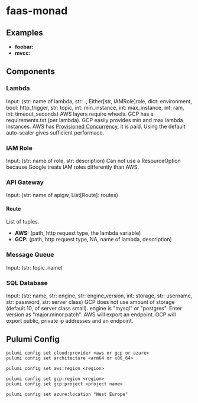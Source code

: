 # faas-monad

## Examples
- **foobar:**
- **mvcc:**

## Components

### Lambda
Input: (str: name of lambda, str: <filename>.<function name>, Either[str, IAMRole]role, dict: environment, bool: http_trigger, str: topic, int: min_instance, int: max_instance, int: ram, int: timeout_seconds)
AWS layers require wheels. GCP has a requirements.txt (per lambda).
GCP easily provides min and max lambda instances. AWS has [Provisioned Concurrency](https://aws.amazon.com/blogs/aws/new-provisioned-concurrency-for-lambda-functions/), it is paid. Using the default auto-scaler gives sufficient performace.

### IAM Role
Input: (str: name of role, str: description)
Can not use a ResourceOption because Google treats IAM roles differently than AWS.

### API Gateway
Input: (str: name of apigw, List[Route]: routes)

#### Route
List of tuples.
- **AWS:** (path, http request type, the lambda variable)
- **GCP:** (path, http request type, NA, name of lambda, description)

### Message Queue
Input: (str: topic_name) 

### SQL Database
Input: (str: name, str: engine, str: engine_version, int: storage, str: username, str: password, str: server class)
GCP does not use amount of storage (default 10, of server class small). engine is "mysql" or "postgres". Enter version as "major.minor.patch".
AWS will export an endpoint. GCP will export public, private ip addresses and an endpoint.

## Pulumi Config
```commandline
pulumi config set cloud:provider <aws or gcp or azure>
pulumi config set architecture <arm64 or x86_64>

pulumi config set aws:region <region>

pulumi config set gcp:region <region>
pulumi config set gcp:project <project name>

pulumi config set azure:location "West Europe"
```
